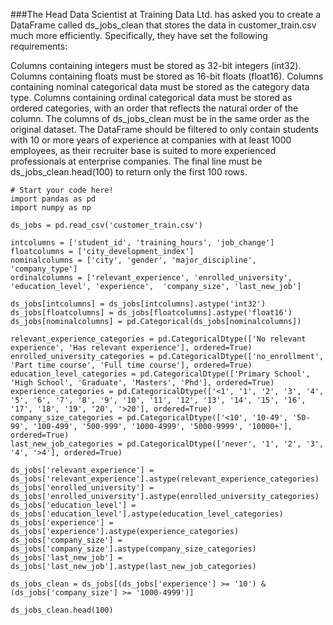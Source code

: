 ###The Head Data Scientist at Training Data Ltd. has asked you to create a DataFrame called ds_jobs_clean that stores the data in customer_train.csv much more efficiently. Specifically, they have set the following requirements:

Columns containing integers must be stored as 32-bit integers (int32).
Columns containing floats must be stored as 16-bit floats (float16).
Columns containing nominal categorical data must be stored as the category data type.
Columns containing ordinal categorical data must be stored as ordered categories, with an order that reflects the natural order of the column.
The columns of ds_jobs_clean must be in the same order as the original dataset.
The DataFrame should be filtered to only contain students with 10 or more years of experience at companies with at least 1000 employees, as their recruiter base is suited to more experienced professionals at enterprise companies.
The final line must be ds_jobs_clean.head(100) to return only the first 100 rows.

```
# Start your code here!
import pandas as pd
import numpy as np

ds_jobs = pd.read_csv('customer_train.csv')

intcolumns = ['student_id', 'training_hours', 'job_change']
floatcolumns = ['city_development_index']
nominalcolumns = ['city', 'gender', 'major_discipline',  'company_type']
ordinalcolumns = ['relevant_experience', 'enrolled_university', 'education_level', 'experience',  'company_size', 'last_new_job']

ds_jobs[intcolumns] = ds_jobs[intcolumns].astype('int32')
ds_jobs[floatcolumns] = ds_jobs[floatcolumns].astype('float16')
ds_jobs[nominalcolumns] = pd.Categorical(ds_jobs[nominalcolumns])

relevant_experience_categories = pd.CategoricalDtype(['No relevant experience', 'Has relevant experience'], ordered=True)
enrolled_university_categories = pd.CategoricalDtype(['no_enrollment', 'Part time course', 'Full time course'], ordered=True)
education_level_categories = pd.CategoricalDtype(['Primary School', 'High School', 'Graduate', 'Masters', 'Phd'], ordered=True)
experience_categories = pd.CategoricalDtype(['<1', '1', '2', '3', '4', '5', '6', '7', '8', '9', '10', '11', '12', '13', '14', '15', '16', '17', '18', '19', '20', '>20'], ordered=True)
company_size_categories = pd.CategoricalDtype(['<10', '10-49', '50-99', '100-499', '500-999', '1000-4999', '5000-9999', '10000+'], ordered=True)
last_new_job_categories = pd.CategoricalDtype(['never', '1', '2', '3', '4', '>4'], ordered=True)

ds_jobs['relevant_experience'] = ds_jobs['relevant_experience'].astype(relevant_experience_categories)
ds_jobs['enrolled_university'] = ds_jobs['enrolled_university'].astype(enrolled_university_categories)
ds_jobs['education_level'] = ds_jobs['education_level'].astype(education_level_categories)
ds_jobs['experience'] = ds_jobs['experience'].astype(experience_categories)
ds_jobs['company_size'] = ds_jobs['company_size'].astype(company_size_categories)
ds_jobs['last_new_job'] = ds_jobs['last_new_job'].astype(last_new_job_categories)

ds_jobs_clean = ds_jobs[(ds_jobs['experience'] >= '10') & (ds_jobs['company_size'] >= '1000-4999')]

ds_jobs_clean.head(100)
```
